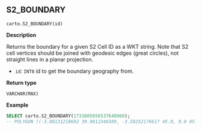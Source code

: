 ## S2_BOUNDARY

```sql:signature
carto.S2_BOUNDARY(id)
```

**Description**

Returns the boundary for a given S2 Cell ID as a WKT string. Note that S2 cell vertices should be joined with geodesic edges (great circles), not straight lines in a planar projection.

* `id`: `INT8` id to get the boundary geography from.

**Return type**

`VARCHAR(MAX)`

**Example**

```sql
SELECT carto.S2_BOUNDARY(1733885856537640960);
-- POLYGON ((-3.88131218692 39.9812346589, -3.58252176617 45.0, 0.0 45.0, 0.0 39.9812346589, -3.88131218692 39.9812346589))
```
